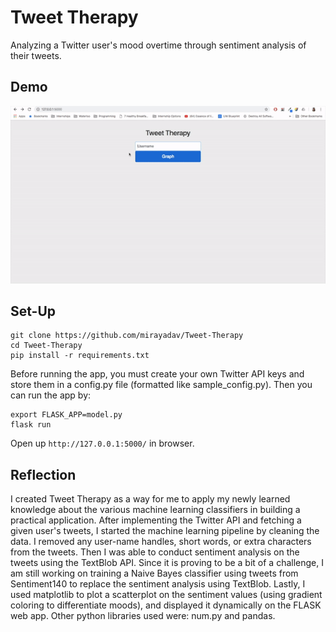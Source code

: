 # Tweet Therapy
Analyzing a Twitter user's mood overtime through sentiment analysis of their tweets.

## Demo
<img src="demo.gif" width="800">

## Set-Up

```
git clone https://github.com/mirayadav/Tweet-Therapy
cd Tweet-Therapy
pip install -r requirements.txt
```

Before running the app, you must create your own Twitter API keys and store them in a config.py file (formatted like sample_config.py). Then you can run the app by:

```
export FLASK_APP=model.py
flask run
```
Open up ```http://127.0.0.1:5000/``` in browser.

## Reflection
I created Tweet Therapy as a way for me to apply my newly learned knowledge about the various machine learning classifiers in building a practical application. After implementing the Twitter API and fetching a given user's tweets, I started the machine learning pipeline by cleaning the data. I removed any user-name handles, short words, or extra characters from the tweets. Then I was able to conduct sentiment analysis on the tweets using the TextBlob API. Since it is proving to be a bit of a challenge, I am still working on training a Naive Bayes classifier using tweets from Sentiment140 to replace the sentiment analysis using TextBlob. Lastly, I used matplotlib to plot a scatterplot on the sentiment values (using gradient coloring to differentiate moods), and displayed it dynamically on the FLASK web app. Other python libraries used were: num.py and pandas.
